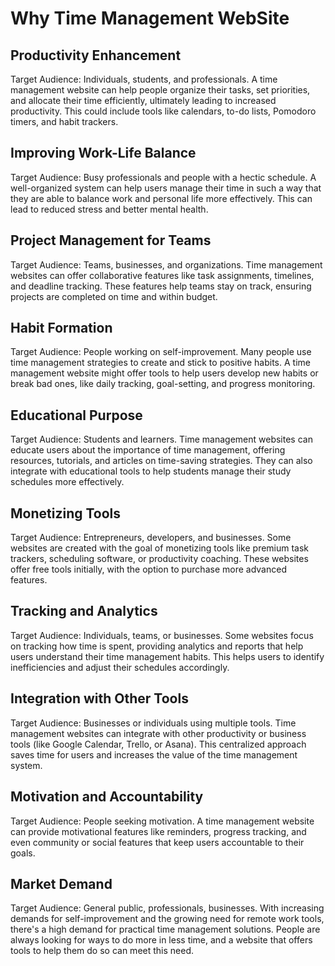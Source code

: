 # Why Time Management WebSite

<h2>Productivity Enhancement</h2>
Target Audience: Individuals, students, and professionals.
A time management website can help people organize their tasks, set priorities, and allocate their time efficiently, ultimately leading to increased productivity. This could include tools like calendars, to-do lists, Pomodoro timers, and habit trackers.
<h2>Improving Work-Life Balance </h2>
Target Audience: Busy professionals and people with a hectic schedule.
A well-organized system can help users manage their time in such a way that they are able to balance work and personal life more effectively. This can lead to reduced stress and better mental health.
<h2>Project Management for Teams </h2>
Target Audience: Teams, businesses, and organizations.
Time management websites can offer collaborative features like task assignments, timelines, and deadline tracking. These features help teams stay on track, ensuring projects are completed on time and within budget.
<h2>Habit Formation </h2>
Target Audience: People working on self-improvement.
Many people use time management strategies to create and stick to positive habits. A time management website might offer tools to help users develop new habits or break bad ones, like daily tracking, goal-setting, and progress monitoring.
<h2>Educational Purpose </h2>
Target Audience: Students and learners.
Time management websites can educate users about the importance of time management, offering resources, tutorials, and articles on time-saving strategies. They can also integrate with educational tools to help students manage their study schedules more effectively.
<h2>Monetizing Tools </h2>
Target Audience: Entrepreneurs, developers, and businesses.
Some websites are created with the goal of monetizing tools like premium task trackers, scheduling software, or productivity coaching. These websites offer free tools initially, with the option to purchase more advanced features.
<h2>Tracking and Analytics</h2>
Target Audience: Individuals, teams, or businesses.
Some websites focus on tracking how time is spent, providing analytics and reports that help users understand their time management habits. This helps users to identify inefficiencies and adjust their schedules accordingly.
<h2>Integration with Other Tools</h2>
Target Audience: Businesses or individuals using multiple tools.
Time management websites can integrate with other productivity or business tools (like Google Calendar, Trello, or Asana). This centralized approach saves time for users and increases the value of the time management system.
<h2>Motivation and Accountability</h2>
Target Audience: People seeking motivation.
A time management website can provide motivational features like reminders, progress tracking, and even community or social features that keep users accountable to their goals.
<h2>Market Demand</h2>
Target Audience: General public, professionals, businesses.
With increasing demands for self-improvement and the growing need for remote work tools, there's a high demand for practical time management solutions. People are always looking for ways to do more in less time, and a website that offers tools to help them do so can meet this need.
